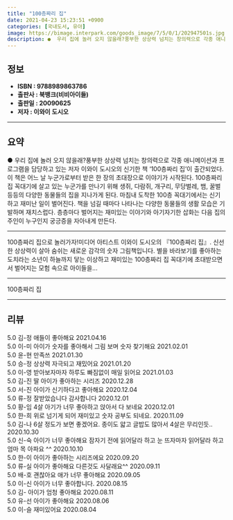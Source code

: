 ```yaml
---
title: "100층짜리 집"
date: 2021-04-23 15:23:51 +0900
categories: [국내도서, 유아]
image: https://bimage.interpark.com/goods_image/7/5/0/1/202947501s.jpg
description: ●  우리 집에 놀러 오지 않을래?풍부한 상상력 넘치는 창의력으로 각종 애니메이션과 프로그램을 담당하고 있는 저자 이와이 도시오의 신기한 책 ‘100층짜리 집’이 출간되었다. 이 책은 어느 날 누군가로부터 받은 한 장의 초대장으로 이야기가 시작된다. 100층짜리 집 꼭대기에 살고 있는 누군가를 만나기 위
---
```


## **정보**

- **ISBN : 9788989863786**
- **출판사 : 북뱅크(비비아이들)**
- **출판일 : 20090625**
- **저자 : 이와이 도시오**

------



## **요약**

●  우리 집에 놀러 오지 않을래?풍부한 상상력 넘치는 창의력으로 각종 애니메이션과 프로그램을 담당하고 있는 저자 이와이 도시오의 신기한 책 ‘100층짜리 집’이 출간되었다. 이 책은 어느 날 누군가로부터 받은 한 장의 초대장으로 이야기가 시작된다. 100층짜리 집 꼭대기에 살고 있는 누군가를 만나기 위해 생쥐, 다람쥐, 개구리, 무당벌레, 뱀, 꿀벌 등등의 다양한 동물들의 집을 지나가게 된다. 마침내 도착한 100층 꼭대기에서는 신기하고 재미난 일이 벌어진다. 책을 넘길 때마다 나타나는 다양한 동물들의 생활 모습은 기발하며 재치스럽다. 층층마다 벌어지는 재미있는 이야기와 아기자기한 삽화는 다음 집의 주인이 누구인지 궁긍증을 자아내게 만든다.

------

100층짜리 집으로 놀러가자!미디어 아티스트 이와이 도시오의 『100층짜리 집』. 신선한 상상력이 살아 숨쉬는 새로운 감각의 숫자 그림책입니다. 별을 바라보기를 좋아하는 도치라는 소년이 하늘까지 닿는 이상하고 재미있는 100층짜리 집 꼭대기에 초대받으면서 벌어지는 모험 속으로 아이들을... 

------


100층짜리 집 

------


## **리뷰** 

5.0 김-정 애들이 좋아해요 2021.04.16 <br/>5.0 이-미 아이가 숫자를 좋아해서 그림 보며 숫자 찾기해요 2021.02.01 <br/>5.0 윤-현 만족쓰 2021.01.30 <br/>5.0 승-정 상상력 자극되고 재밌어요 2021.01.20 <br/>5.0 이-영 받아보자마자 하루도 빠짐없이 매일 읽어요 2021.01.03 <br/>5.0 김-진 딸 아이가 좋아하는 시리즈 2020.12.28 <br/>5.0 서-진 아이가 신기하다고 좋아해요 2020.12.04 <br/>5.0 류-정 잘받았습니다 감사합니다  2020.12.01 <br/>5.0 황-임 4살 아기가 너무 좋아하고 앉아서 다 보네요 2020.12.01 <br/>5.0 한-희 위로 넘기게 되어 재미있고 숫자 공부도 되네요. 2020.11.09 <br/>5.0 김-나 6살 정도가 보면 좋겠어요. 종이도 얇고 글밥도 많아서 4살은 무리인듯.. 2020.10.30 <br/>5.0 신-숙 아이가 너무 좋아해요
잠자기 전에 읽어달라 하고 눈 뜨자마자 읽어달라 하고 엄마 목 아파요 ^^ 2020.10.10 <br/>5.0 한-이 아이가 좋아하는 시리즈에요 2020.09.20 <br/>5.0 류-실 아이가 좋아해요 다른것도 사달래요^^ 2020.09.11 <br/>5.0 배-호 괜찮아요  애가 너무 좋아해요 2020.09.05 <br/>5.0 이-신 아이가 너무 좋아합니다. 2020.08.15 <br/>5.0 김- 아이가 엄청 좋아해요 2020.08.11 <br/>5.0 유-선 아이가 좋아해요 2020.08.06 <br/>5.0 이-슬 재미있어요 2020.08.04 <br/>